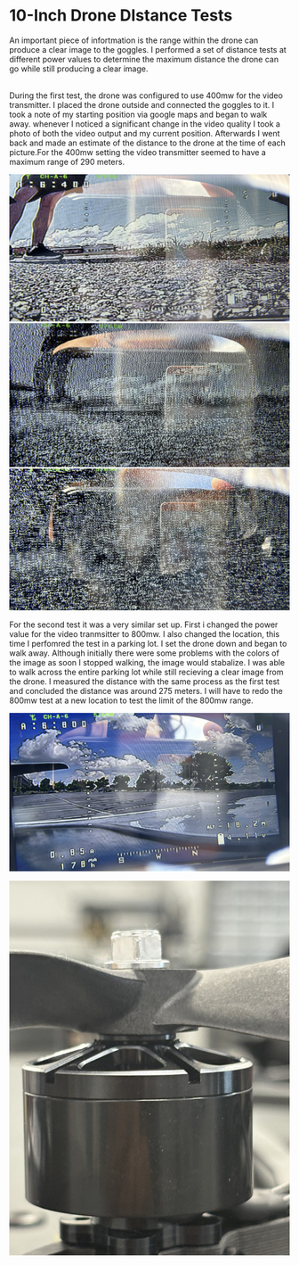 # 10-Inch Drone DIstance Tests

An important piece of infortmation is the range within the drone can produce a clear image to the goggles. I performed a set of distance tests at different power values to determine the maximum distance the drone can go while still producing a clear image.
<br><br>

During the first test, the drone was configured to use 400mw for the video transmitter. I placed the drone outside and connected the goggles to it. I took a note of my starting position via google maps and began to walk 
away. whenever I noticed a significant change in the video quality I took a photo of both the video output and my current position. Afterwards I went back and made an estimate of the distance to the drone at the time of
each picture.For the 400mw setting the video transmitter seemed to have a maximum range of 290 meters.  

![Distance test1 distance1](Images/distance_t1d1.png)  
![Distance test1 distance2](Images/distance_t1d2.png)   
![Distance test1 distance3](Images/distance_t1d3.png)   

For the second test it was a very similar set up. First i changed the power value for the video tranmsitter to 800mw. I also changed the location, this time I perfomred the test in a parking lot. I set the drone down and 
began to walk away. Although initially there were some problems with the colors of the image as soon I stopped walking, the image would stabalize. I was able to walk across the entire parking lot while still recieving a 
clear image from the drone. I measured the distance with the same process as the first test and concluded the distance was around 275 meters. I will have to redo the 800mw test at a new location to test the limit of the 
800mw range.  

![Distance test2 distance1](Images/distance_t2d1.png)    
 
![Propeller connection](Images/propeller.jpg) 
